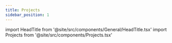 ```yaml
---
title: Projects
sidebar_position: 1
---
```


import HeadTitle from '@site/src/components/General/HeadTitle.tsx'
import Projects from '@site/src/components/Projects.tsx'

<HeadTitle title="Projects | Luka Filipović" />

<Projects />